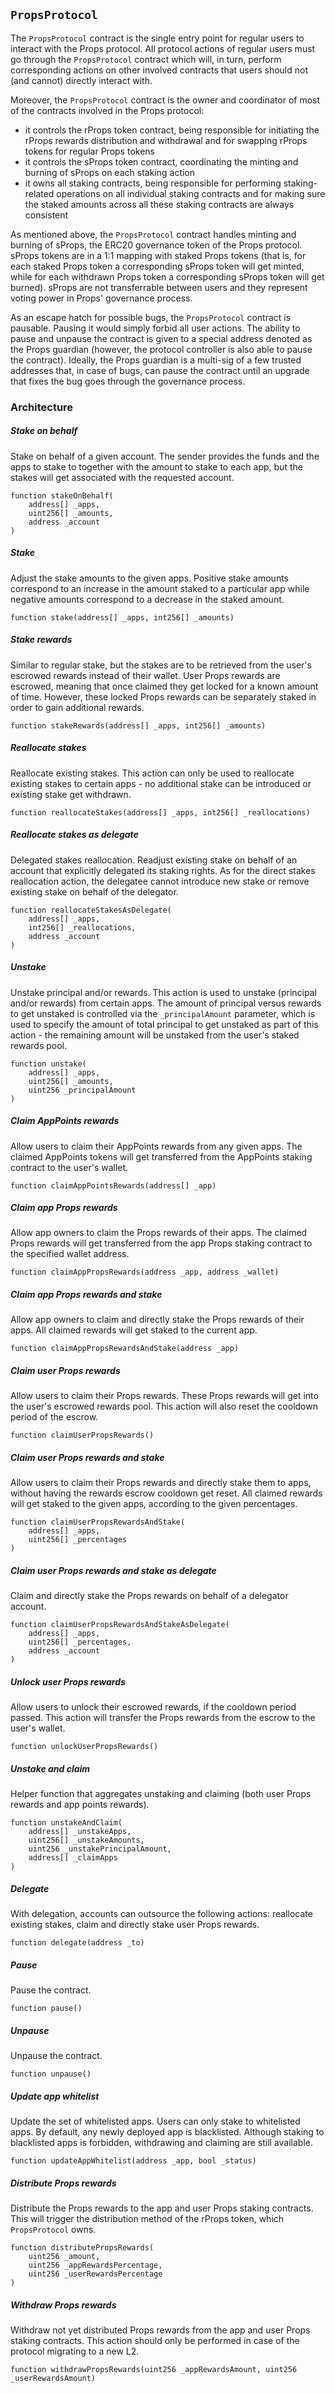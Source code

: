## `PropsProtocol`

The `PropsProtocol` contract is the single entry point for regular users to interact with the Props protocol. All protocol actions of regular users must go through the `PropsProtocol` contract which will, in turn, perform corresponding actions on other involved contracts that users should not (and cannot) directly interact with.

Moreover, the `PropsProtocol` contract is the owner and coordinator of most of the contracts involved in the Props protocol:

- it controls the rProps token contract, being responsible for initiating the rProps rewards distribution and withdrawal and for swapping rProps tokens for regular Props tokens
- it controls the sProps token contract, coordinating the minting and burning of sProps on each staking action
- it owns all staking contracts, being responsible for performing staking-related operations on all individual staking contracts and for making sure the staked amounts across all these staking contracts are always consistent

As mentioned above, the `PropsProtocol` contract handles minting and burning of sProps, the ERC20 governance token of the Props protocol. sProps tokens are in a 1:1 mapping with staked Props tokens (that is, for each staked Props token a corresponding sProps token will get minted, while for each withdrawn Props token a corresponding sProps token will get burned). sProps are not transferrable between users and they represent voting power in Props' governance process.

As an escape hatch for possible bugs, the `PropsProtocol` contract is pausable. Pausing it would simply forbid all user actions. The ability to pause and unpause the contract is given to a special address denoted as the Props guardian (however, the protocol controller is also able to pause the contract). Ideally, the Props guardian is a multi-sig of a few trusted addresses that, in case of bugs, can pause the contract until an upgrade that fixes the bug goes through the governance process.

### Architecture

##### Stake on behalf

Stake on behalf of a given account. The sender provides the funds and the apps to stake to together with the amount to stake to each app, but the stakes will get associated with the requested account.

```solidity
function stakeOnBehalf(
    address[] _apps,
    uint256[] _amounts,
    address _account
)
```

##### Stake

Adjust the stake amounts to the given apps. Positive stake amounts correspond to an increase in the amount staked to a particular app while negative amounts correspond to a decrease in the staked amount.

```solidity
function stake(address[] _apps, int256[] _amounts)
```

##### Stake rewards

Similar to regular stake, but the stakes are to be retrieved from the user's escrowed rewards instead of their wallet. User Props rewards are escrowed, meaning that once claimed they get locked for a known amount of time. However, these locked Props rewards can be separately staked in order to gain additional rewards.

```solidity
function stakeRewards(address[] _apps, int256[] _amounts)
```

##### Reallocate stakes

Reallocate existing stakes. This action can only be used to reallocate existing stakes to certain apps - no additional stake can be introduced or existing stake get withdrawn.

```solidity
function reallocateStakes(address[] _apps, int256[] _reallocations)
```

##### Reallocate stakes as delegate

Delegated stakes reallocation. Readjust existing stake on behalf of an account that explicitly delegated its staking rights. As for the direct stakes reallocation action, the delegatee cannot introduce new stake or remove existing stake on behalf of the delegator.

```solidity
function reallocateStakesAsDelegate(
    address[] _apps,
    int256[] _reallocations,
    address _account
)
```

##### Unstake

Unstake principal and/or rewards. This action is used to unstake (principal and/or rewards) from certain apps. The amount of principal versus rewards to get unstaked is controlled via the `_principalAmount` parameter, which is used to specify the amount of total principal to get unstaked as part of this action - the remaining amount will be unstaked from the user's staked rewards pool.

```solidity
function unstake(
    address[] _apps,
    uint256[] _amounts,
    uint256 _principalAmount
)
```

##### Claim AppPoints rewards

Allow users to claim their AppPoints rewards from any given apps. The claimed AppPoints tokens will get transferred from the AppPoints staking contract to the user's wallet.

```solidity
function claimAppPointsRewards(address[] _app)
```

##### Claim app Props rewards

Allow app owners to claim the Props rewards of their apps. The claimed Props rewards will get transferred from the app Props staking contract to the specified wallet address.

```solidity
function claimAppPropsRewards(address _app, address _wallet)
```

##### Claim app Props rewards and stake

Allow app owners to claim and directly stake the Props rewards of their apps. All claimed rewards will get staked to the current app.

```solidity
function claimAppPropsRewardsAndStake(address _app)
```

##### Claim user Props rewards

Allow users to claim their Props rewards. These Props rewards will get into the user's escrowed rewards pool. This action will also reset the cooldown period of the escrow.

```solidity
function claimUserPropsRewards()
```

##### Claim user Props rewards and stake

Allow users to claim their Props rewards and directly stake them to apps, without having the rewards escrow cooldown get reset. All claimed rewards will get staked to the given apps, according to the given percentages.

```solidity
function claimUserPropsRewardsAndStake(
    address[] _apps,
    uint256[] _percentages
)
```

##### Claim user Props rewards and stake as delegate

Claim and directly stake the Props rewards on behalf of a delegator account.

```solidity
function claimUserPropsRewardsAndStakeAsDelegate(
    address[] _apps,
    uint256[] _percentages,
    address _account
)
```

##### Unlock user Props rewards

Allow users to unlock their escrowed rewards, if the cooldown period passed. This action will transfer the Props rewards from the escrow to the user's wallet.

```solidity
function unlockUserPropsRewards()
```

##### Unstake and claim

Helper function that aggregates unstaking and claiming (both user Props rewards and app points rewards).

```solidity
function unstakeAndClaim(
    address[] _unstakeApps,
    uint256[] _unstakeAmounts,
    uint256 _unstakePrincipalAmount,
    address[] _claimApps
)
```

##### Delegate

With delegation, accounts can outsource the following actions: reallocate existing stakes, claim and directly stake user Props rewards.

```solidity
function delegate(address _to)
```

##### Pause

Pause the contract.

```solidity
function pause()
```

##### Unpause

Unpause the contract.

```solidity
function unpause()
```

##### Update app whitelist

Update the set of whitelisted apps. Users can only stake to whitelisted apps. By default, any newly deployed app is blacklisted. Although staking to blacklisted apps is forbidden, withdrawing and claiming are still available.

```solidity
function updateAppWhitelist(address _app, bool _status)
```

##### Distribute Props rewards

Distribute the Props rewards to the app and user Props staking contracts. This will trigger the distribution method of the rProps token, which `PropsProtocol` owns.

```solidity
function distributePropsRewards(
    uint256 _amount,
    uint256 _appRewardsPercentage,
    uint256 _userRewardsPercentage
)
```

##### Withdraw Props rewards

Withdraw not yet distributed Props rewards from the app and user Props staking contracts. This action should only be performed in case of the protocol migrating to a new L2.

```solidity
function withdrawPropsRewards(uint256 _appRewardsAmount, uint256 _userRewardsAmount)
```
